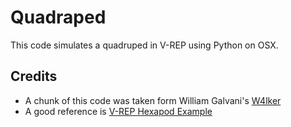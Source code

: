 # Quadraped

This code simulates a quadruped in V-REP using Python on OSX.

## Credits

- A chunk of this code was taken form William Galvani's [W4lker](https://github.com/Williangalvani/W4lker)
- A good reference is [V-REP Hexapod Example](http://www.coppeliarobotics.com/helpFiles/en/hexapodTutorial.htm)
